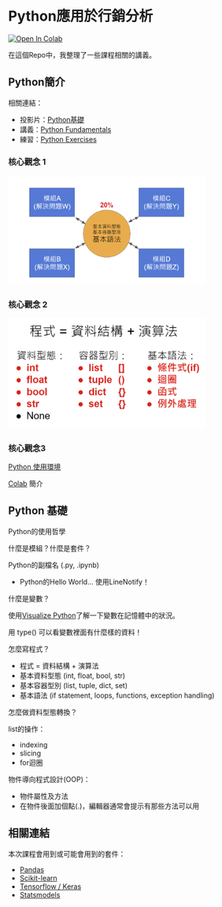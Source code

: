 # Python應用於行銷分析

[![Open In Colab](https://colab.research.google.com/assets/colab-badge.svg)](https://colab.research.google.com/github/victorgau/BI20201007/)

在這個Repo中，我整理了一些課程相關的講義。

## Python簡介

相關連結：

* 投影片：[Python基礎](https://bit.ly/3d5Bd8N)
* 講義：[Python Fundamentals](https://github.com/victorgau/python_fundamentals)
* 練習：[Python Exercises](https://github.com/victorgau/python_exercises)


### 核心觀念 1

<img src="images/python_01.png" width=400>

### 核心觀念 2

<img src="images/python_02.png" width=400>

### 核心觀念3

[Python 使用環境](https://ipython.org/ipython-doc/3/development/how_ipython_works.html
)

[Colab](https://colab.research.google.com/) 簡介

## Python 基礎

Python的使用哲學

什麼是模組？什麼是套件？

Python的副檔名 (.py, .ipynb)	
* Python的Hello World… 使用LineNotify！

什麼是變數？

使用[Visualize Python](http://www.pythontutor.com/visualize.html#mode=edit)了解一下變數在記憶體中的狀況。

用 type() 可以看變數裡面有什麼樣的資料！

怎麼寫程式？
* 程式 = 資料結構 + 演算法
* 基本資料型態 (int, float, bool, str)
* 基本容器型別 (list, tuple, dict, set)
* 基本語法 (if statement, loops, functions, exception handling)

怎麼做資料型態轉換？

list的操作：
* indexing
* slicing
* for迴圈

物件導向程式設計(OOP)：

* 物件屬性及方法
* 在物件後面加個點(.)，編輯器通常會提示有那些方法可以用

## 相關連結

本次課程會用到或可能會用到的套件：

* [Pandas](https://pandas.pydata.org/)
* [Scikit-learn](https://scikit-learn.org/stable/)
* [Tensorflow / Keras](https://keras.io/)
* [Statsmodels](https://www.statsmodels.org/stable/index.html)